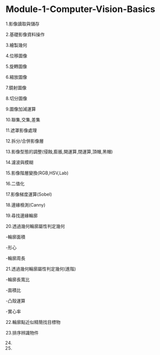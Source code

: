 # Module-1-Computer-Vision-Basics


1.影像讀取與儲存

2.基礎影像資料操作

3.繪製幾何

4.位移圖像

5.旋轉圖像

6.縮放圖像

7.鏡射圖像

8.切分圖像

9.圖像加減運算

10.聯集,交集,差集

11.遮罩影像處理

12.拆分/合併影像層

13.影像型態的調整(侵蝕,膨脹,開運算,閉運算,頂帽,黑帽)

14.濾波與模糊

15.影像階層變換(RGB,HSV,Lab)

16.二值化

17.影像梯度運算(Sobel)

18.邊緣檢測(Canny)

19.尋找邊緣輪廓

20.透過幾何輪廓屬性判定幾何
  
  -輪廓面積
  
  -形心
  
  -輪廓周長

21.透過幾何輪廓屬性判定幾何(進階)

  -輪廓長寬比
  
  -面積比
  
  -凸殼運算
  
  -實心率

22.輪廓點近似精簡找目標物

23.排序辨識物件

24.

25.





